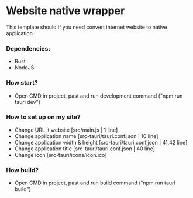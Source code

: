 # Website native wrapper

This template should if you need convert internet website to native application.

### Dependencies:
- Rust
- NodeJS

### How start?
- Open CMD in project, past and run development command ("npm run tauri dev")

### How to set up on my site?
- Change URL it website [src/main.js | 1 line]
- Change application name [src-tauri/tauri.conf.json | 10 line]
- Change application width & height [src-tauri/tauri.conf.json | 41,42 line]
- Change application title [src-tauri/tauri.conf.json | 40 line]
- Change icon [src-tauri/icons/icon.ico]

### How build?
- Open CMD in project, past and run build command ("npm run tauri build")